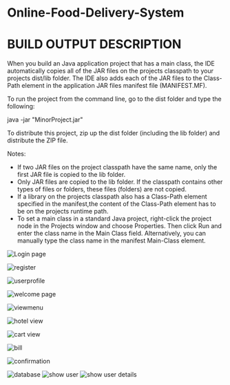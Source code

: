# Online-Food-Delivery-System


BUILD OUTPUT DESCRIPTION
=================

When you build an Java application project that has a main class, the IDE
automatically copies all of the JAR
files on the projects classpath to your projects dist/lib folder. The IDE
also adds each of the JAR files to the Class-Path element in the application
JAR files manifest file (MANIFEST.MF).

To run the project from the command line, go to the dist folder and
type the following:

java -jar "MinorProject.jar" 

To distribute this project, zip up the dist folder (including the lib folder)
and distribute the ZIP file.

Notes:

* If two JAR files on the project classpath have the same name, only the first
JAR file is copied to the lib folder.
* Only JAR files are copied to the lib folder.
If the classpath contains other types of files or folders, these files (folders)
are not copied.
* If a library on the projects classpath also has a Class-Path element
specified in the manifest,the content of the Class-Path element has to be on
the projects runtime path.
* To set a main class in a standard Java project, right-click the project node
in the Projects window and choose Properties. Then click Run and enter the
class name in the Main Class field. Alternatively, you can manually type the
class name in the manifest Main-Class element.


![Login page](https://github.com/SresthaMukherjee/Online-Food-Delivery-System/assets/99588466/3f9d1c9b-b3ed-4bb5-ba7c-dcc2515457e5)

![register](https://github.com/SresthaMukherjee/Online-Food-Delivery-System/assets/99588466/518cf929-4055-4188-b6c2-3a1d4931906f)

![userprofile](https://github.com/SresthaMukherjee/Online-Food-Delivery-System/assets/99588466/04e8fba1-9cca-4a83-b9a0-7d8cb517e92a)

![welcome page](https://github.com/SresthaMukherjee/Online-Food-Delivery-System/assets/99588466/76694ef1-4288-48cb-9d5b-78fdebcc9e2b)

![viewmenu](https://github.com/SresthaMukherjee/Online-Food-Delivery-System/assets/99588466/f389eaf8-940d-49cf-bb25-2f11a6fbd26e)

![hotel view ](https://github.com/SresthaMukherjee/Online-Food-Delivery-System/assets/99588466/580486e3-8959-4860-a0ee-0bb3b9820e4d)

![cart view](https://github.com/SresthaMukherjee/Online-Food-Delivery-System/assets/99588466/cc199c1e-a0da-4b60-b991-26c71de14cb2)

![bill](https://github.com/SresthaMukherjee/Online-Food-Delivery-System/assets/99588466/fe8302c8-a639-4a3c-b761-6b40a378c552)

![confirmation](https://github.com/SresthaMukherjee/Online-Food-Delivery-System/assets/99588466/2994074b-414e-48de-b90b-dfa6f2a00e93)




![database](https://github.com/SresthaMukherjee/Online-Food-Delivery-System/assets/99588466/fdae8eca-4a4f-4b2c-b265-1f112cbe8bcd)
![show user](https://github.com/SresthaMukherjee/Online-Food-Delivery-System/assets/99588466/60046c63-f955-4577-a626-e627b6949069)
![show user details](https://github.com/SresthaMukherjee/Online-Food-Delivery-System/assets/99588466/54c487ba-a738-4080-98c4-64016021651c)
